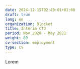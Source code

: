 ```yaml
---
date: 2024-12-15T02:49:01+01:00
draft: true
lang: en
organization: Blocket
title: Interim CTO
period: Nov 2020 - May 2021
weight: 89
cv-section: employment
type: cv
---
```


Lorem

